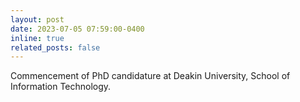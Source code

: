 ```yaml
---
layout: post
date: 2023-07-05 07:59:00-0400
inline: true
related_posts: false
---
```


Commencement of PhD candidature at Deakin University, School of Information Technology.